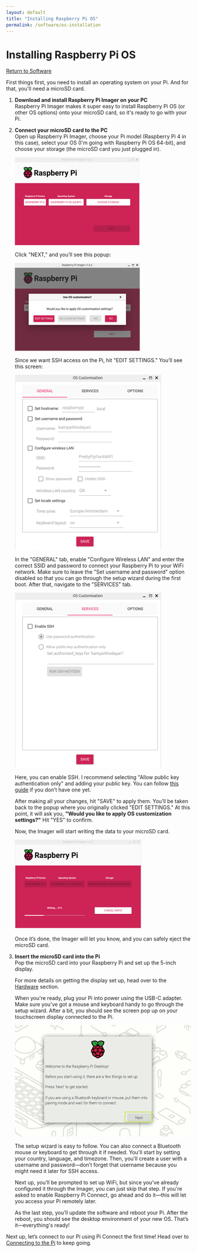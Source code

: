 ```yaml
---
layout: default
title: "Installing Raspberry Pi OS"
permalink: /software/os-installation
---
```


# Installing Raspberry Pi OS

[Return to Software](index.md)

First things first, you need to install an operating system on your Pi. And for that, you'll need a microSD card.

1. **Download and install Raspberry Pi Imager on your PC**  
   Raspberry Pi Imager makes it super easy to install Raspberry Pi OS (or other OS options) onto your microSD card, so it's ready to go with your Pi.

2. **Connect your microSD card to the PC**  
   Open up Raspberry Pi Imager, choose your Pi model (Raspberry Pi 4 in this case), select your OS (I'm going with Raspberry Pi OS 64-bit), and choose your storage (the microSD card you just plugged in).

   ![Raspberry Pi Imager](../assets/software-configuration-image1.png)

   Click "NEXT," and you’ll see this popup:

   ![Use OS customization](../assets/software-configuration-image2.png)

   Since we want SSH access on the Pi, hit "EDIT SETTINGS." You’ll see this screen:

   ![OS customization - General tab](../assets/software-configuration-image3.png)

   In the "GENERAL" tab, enable "Configure Wireless LAN" and enter the correct SSID and password to connect your Raspberry Pi to your WiFi network. Make sure to leave the "Set username and password" option disabled so that you can go through the setup wizard during the first boot. After that, navigate to the "SERVICES" tab.

   ![OS customization - Services tab](../assets/software-configuration-image4.png)

   Here, you can enable SSH. I recommend selecting "Allow public key authentication only" and adding your public key. You can follow [this guide](https://docs.github.com/en/authentication/connecting-to-github-with-ssh/generating-a-new-ssh-key-and-adding-it-to-the-ssh-agent) if you don’t have one yet.

   After making all your changes, hit "SAVE" to apply them. You’ll be taken back to the popup where you originally clicked "EDIT SETTINGS." At this point, it will ask you, **"Would you like to apply OS customization settings?"** Hit "YES" to confirm.

   Now, the Imager will start writing the data to your microSD card.

   ![Writing to Micro SD](../assets/software-configuration-image5.png)

   Once it’s done, the Imager will let you know, and you can safely eject the microSD card.

3. **Insert the microSD card into the Pi**  
   Pop the microSD card into your Raspberry Pi and set up the 5-inch display.

   For more details on getting the display set up, head over to the [Hardware](../hardware.md) section.
      
   When you're ready, plug your Pi into power using the USB-C adapter. Make sure you’ve got a mouse and keyboard handy to go through the setup wizard. After a bit, you should see the screen pop up on your touchscreen display connected to the Pi.

   ![Initial setup](../assets/software-configuration-image6.png)

   The setup wizard is easy to follow. You can also connect a Bluetooth mouse or keyboard to get through it if needed. You'll start by setting your country, language, and timezone. Then, you'll create a user with a username and password—don’t forget that username because you might need it later for SSH access.

   Next up, you’ll be prompted to set up WiFi, but since you've already configured it through the Imager, you can just skip that step. If you're asked to enable Raspberry Pi Connect, go ahead and do it—this will let you access your Pi remotely later.

   As the last step, you’ll update the software and reboot your Pi. After the reboot, you should see the desktop environment of your new OS. That’s it—everything's ready!


Next up, let’s connect to our Pi using Pi Connect the first time! Head over to [Connecting to the Pi](./pi-connect.md) to keep going.